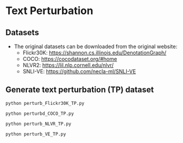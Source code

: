# Text Perturbation

## Datasets

- The original datasets can be downloaded from the original website:
  - Flickr30K: https://shannon.cs.illinois.edu/DenotationGraph/
  - COCO: https://cocodataset.org/#home
  - NLVR2: https://lil.nlp.cornell.edu/nlvr/
  - SNLI-VE: https://github.com/necla-ml/SNLI-VE


## Generate text perturbation (TP) dataset

```
python perturb_Flickr30K_TP.py  

python perturbd_COCO_TP.py 

python perturb_NLVR_TP.py 

python perturb_VE_TP.py 
```


